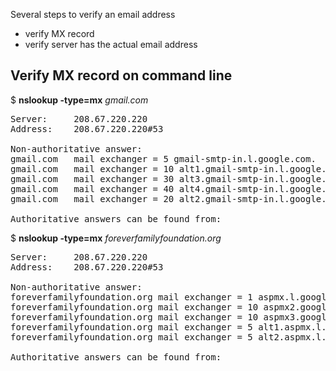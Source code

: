 Several steps to verify an email address
- verify MX record
- verify server has the actual email address

<h2>Verify MX record on command line</h2>

$ <b>nslookup -type=mx</b> <em>gmail.com</em>

<pre>
Server:		208.67.220.220
Address:	208.67.220.220#53

Non-authoritative answer:
gmail.com	mail exchanger = 5 gmail-smtp-in.l.google.com.
gmail.com	mail exchanger = 10 alt1.gmail-smtp-in.l.google.com.
gmail.com	mail exchanger = 30 alt3.gmail-smtp-in.l.google.com.
gmail.com	mail exchanger = 40 alt4.gmail-smtp-in.l.google.com.
gmail.com	mail exchanger = 20 alt2.gmail-smtp-in.l.google.com.

Authoritative answers can be found from:
</pre>
$ <b>nslookup -type=mx</b> <em>foreverfamilyfoundation.org</em>

<pre>
Server:		208.67.220.220
Address:	208.67.220.220#53

Non-authoritative answer:
foreverfamilyfoundation.org	mail exchanger = 1 aspmx.l.google.com.
foreverfamilyfoundation.org	mail exchanger = 10 aspmx2.googlemail.com.
foreverfamilyfoundation.org	mail exchanger = 10 aspmx3.googlemail.com.
foreverfamilyfoundation.org	mail exchanger = 5 alt1.aspmx.l.google.com.
foreverfamilyfoundation.org	mail exchanger = 5 alt2.aspmx.l.google.com.

Authoritative answers can be found from:
</pre>
